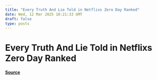```yaml
---
title: "Every Truth And Lie Told in Netflixs Zero Day Ranked"
date: Wed, 12 Mar 2025 10:21:33 GMT
draft: false
type: posts
---
```

# Every Truth And Lie Told in Netflixs Zero Day Ranked









#### [Source](https://hackernoon.com/every-truth-and-lie-told-in-netflixs-zero-day-ranked?source=rss)

